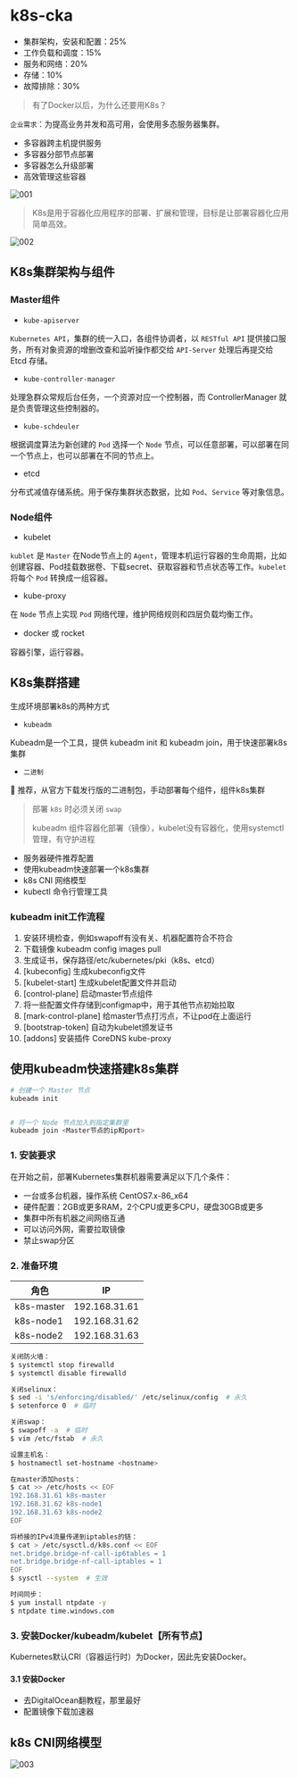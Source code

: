 # k8s-cka

- 集群架构，安装和配置：25%
- 工作负载和调度：15%
- 服务和网络：20%
- 存储：10%
- 故障排除：30%

> 有了Docker以后，为什么还要用K8s？

`企业需求`：为提高业务并发和高可用，会使用多态服务器集群。

- 多容器跨主机提供服务
- 多容器分部节点部署
- 多容器怎么升级部署
- 高效管理这些容器

![001](images/001.png)

> K8s是用于容器化应用程序的部署、扩展和管理，目标是让部署容器化应用简单高效。

![002](images/002.png)

## K8s集群架构与组件

### Master组件

- `kube-apiserver`

`Kubernetes API`，集群的统一入口，各组件协调者，以 `RESTful API` 提供接口服务，所有对象资源的增删改查和监听操作都交给 `API-Server` 处理后再提交给 Etcd 存储。

- `kube-controller-manager`

处理急群众常规后台任务，一个资源对应一个控制器，而 ControllerManager 就是负责管理这些控制器的。

- `kube-schdeuler`

根据调度算法为新创建的 `Pod` 选择一个 `Node` 节点，可以任意部署，可以部署在同一个节点上，也可以部署在不同的节点上。

- etcd

分布式减值存储系统。用于保存集群状态数据，比如 `Pod`、`Service` 等对象信息。

### Node组件

- kubelet

`kublet` 是 `Master` 在Node节点上的 `Agent`，管理本机运行容器的生命周期，比如创建容器、Pod挂载数据卷、下载secret、获取容器和节点状态等工作。`kubelet` 将每个 `Pod` 转换成一组容器。

- kube-proxy

在 `Node` 节点上实现 `Pod` 网络代理，维护网络规则和四层负载均衡工作。

- docker 或 rocket

容器引擎，运行容器。

## K8s集群搭建

生成环境部署k8s的两种方式

- `kubeadm`

Kubeadm是一个工具，提供 kubeadm init 和 kubeadm join，用于快速部署k8s集群

- `二进制`

💯 推荐，从官方下载发行版的二进制包，手动部署每个组件，组件k8s集群

> 部署 `k8s` 时必须关闭 `swap`
>
> kubeadm 组件容器化部署（镜像），kubelet没有容器化，使用systemctl管理，有守护进程

- 服务器硬件推荐配置
- 使用kubeadm快速部署一个k8s集群
- k8s CNI 网络模型
- kubectl 命令行管理工具

### kubeadm init工作流程

1. 安装环境检查，例如swapoff有没有关、机器配置符合不符合
2. 下载镜像 kubeadm config images pull
3. 生成证书，保存路径/etc/kubernetes/pki（k8s、etcd）
4. [kubeconfig] 生成kubeconfig文件
5. [kubelet-start] 生成kubelet配置文件并启动
6. [control-plane] 启动master节点组件
7. 将一些配置文件存储到configmap中，用于其他节点初始拉取
8. [mark-control-plane] 给master节点打污点，不让pod在上面运行
9. [bootstrap-token] 自动为kubelet颁发证书
10. [addons] 安装插件 CoreDNS kube-proxy

## 使用kubeadm快速搭建k8s集群

```bash
# 创建一个 Master 节点
kubeadm init


# 将一个 Node 节点加入到指定集群里
kubeadm join <Master节点的ip和port>
```

### 1. 安装要求

在开始之前，部署Kubernetes集群机器需要满足以下几个条件：

- 一台或多台机器，操作系统 CentOS7.x-86_x64
- 硬件配置：2GB或更多RAM，2个CPU或更多CPU，硬盘30GB或更多
- 集群中所有机器之间网络互通
- 可以访问外网，需要拉取镜像
- 禁止swap分区

### 2. 准备环境

| 角色       | IP            |
| ---------- | ------------- |
| k8s-master | 192.168.31.61 |
| k8s-node1  | 192.168.31.62 |
| k8s-node2  | 192.168.31.63 |

```bash
关闭防火墙：
$ systemctl stop firewalld
$ systemctl disable firewalld

关闭selinux：
$ sed -i 's/enforcing/disabled/' /etc/selinux/config  # 永久
$ setenforce 0  # 临时

关闭swap：
$ swapoff -a  # 临时
$ vim /etc/fstab  # 永久

设置主机名：
$ hostnamectl set-hostname <hostname>

在master添加hosts：
$ cat >> /etc/hosts << EOF
192.168.31.61 k8s-master
192.168.31.62 k8s-node1
192.168.31.63 k8s-node2
EOF

将桥接的IPv4流量传递到iptables的链：
$ cat > /etc/sysctl.d/k8s.conf << EOF
net.bridge.bridge-nf-call-ip6tables = 1
net.bridge.bridge-nf-call-iptables = 1
EOF
$ sysctl --system  # 生效

时间同步：
$ yum install ntpdate -y
$ ntpdate time.windows.com
```

### 3. 安装Docker/kubeadm/kubelet【所有节点】

Kubernetes默认CRI（容器运行时）为Docker，因此先安装Docker。

#### 3.1 安装Docker

- 去DigitalOcean翻教程，那里最好
- 配置镜像下载加速器

## k8s CNI网络模型

![003](images/003.jpg)
